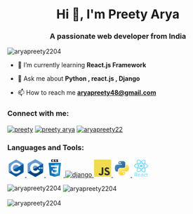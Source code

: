 
<h1 align="center">Hi 👋, I'm Preety Arya</h1>
<h3 align="center">A passionate web developer from India</h3>

<!-- <img align="right" alt ="coding" width="400" src="https://encrypted-tbn0.gstatic.com/images?q=tbn:ANd9GcRNO6CJIE6Pdpwg39QOCIlFe34rfVw204SxqA&s"> -->


<p align="left"> <img src="https://komarev.com/ghpvc/?username=aryapreety2204&label=Profile%20views&color=0e75b6&style=flat" alt="aryapreety2204" /> </p>

- 🌱 I’m currently learning **React.js Framework**

- 💬 Ask me about **Python , react.js , Django**

- 📫 How to reach me **aryapreety48@gmail.com**

<h3 align="left">Connect with me:</h3>
<p align="left">
<a href="https://twitter.com/preety" target="blank"><img align="center" src="https://raw.githubusercontent.com/rahuldkjain/github-profile-readme-generator/master/src/images/icons/Social/twitter.svg" alt="preety" height="30" width="40" /></a>
<a href="https://linkedin.com/in/preety arya" target="blank"><img align="center" src="https://raw.githubusercontent.com/rahuldkjain/github-profile-readme-generator/master/src/images/icons/Social/linked-in-alt.svg" alt="preety arya" height="30" width="40" /></a>
<a href="https://instagram.com/aryapreety22" target="blank"><img align="center" src="https://raw.githubusercontent.com/rahuldkjain/github-profile-readme-generator/master/src/images/icons/Social/instagram.svg" alt="aryapreety22" height="30" width="40" /></a>
</p>

<h3 align="left">Languages and Tools:</h3>
<p align="left"> <a href="https://www.cprogramming.com/" target="_blank" rel="noreferrer"> <img src="https://raw.githubusercontent.com/devicons/devicon/master/icons/c/c-original.svg" alt="c" width="40" height="40"/> </a> <a href="https://www.w3schools.com/cpp/" target="_blank" rel="noreferrer"> <img src="https://raw.githubusercontent.com/devicons/devicon/master/icons/cplusplus/cplusplus-original.svg" alt="cplusplus" width="40" height="40"/> </a> <a href="https://www.w3schools.com/css/" target="_blank" rel="noreferrer"> <img src="https://raw.githubusercontent.com/devicons/devicon/master/icons/css3/css3-original-wordmark.svg" alt="css3" width="40" height="40"/> </a> <a href="https://www.djangoproject.com/" target="_blank" rel="noreferrer"> <img src="https://cdn.worldvectorlogo.com/logos/django.svg" alt="django" width="40" height="40"/> </a> <a href="https://developer.mozilla.org/en-US/docs/Web/JavaScript" target="_blank" rel="noreferrer"> <img src="https://raw.githubusercontent.com/devicons/devicon/master/icons/javascript/javascript-original.svg" alt="javascript" width="40" height="40"/> </a> <a href="https://www.python.org" target="_blank" rel="noreferrer"> <img src="https://raw.githubusercontent.com/devicons/devicon/master/icons/python/python-original.svg" alt="python" width="40" height="40"/> </a> <a href="https://reactjs.org/" target="_blank" rel="noreferrer"> <img src="https://raw.githubusercontent.com/devicons/devicon/master/icons/react/react-original-wordmark.svg" alt="react" width="40" height="40"/> </a> </p>

<p><img align="left" src="https://github-readme-stats.vercel.app/api/top-langs?username=aryapreety2204&show_icons=true&locale=en&layout=compact" alt="aryapreety2204" /></p>

<p>&nbsp;<img align="center" src="https://github-readme-stats.vercel.app/api?username=aryapreety2204&show_icons=true&locale=en" alt="aryapreety2204" /></p>

<p><img align="center" src="https://github-readme-streak-stats.herokuapp.com/?user=aryapreety2204&" alt="aryapreety2204" /></p>
